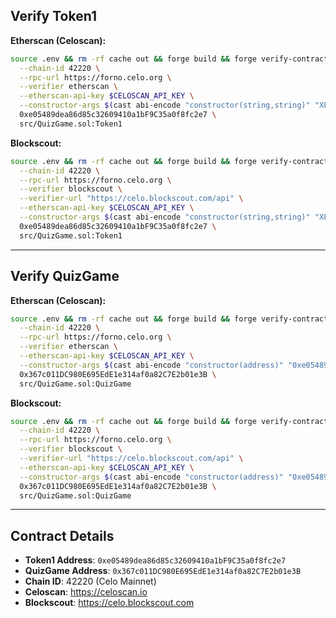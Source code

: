 ## Verify Token1

**Etherscan (Celoscan):**
```bash
source .env && rm -rf cache out && forge build && forge verify-contract \
  --chain-id 42220 \
  --rpc-url https://forno.celo.org \
  --verifier etherscan \
  --etherscan-api-key $CELOSCAN_API_KEY \
  --constructor-args $(cast abi-encode "constructor(string,string)" "XP Points" "XP3") \
  0xe05489dea86d85c32609410a1bF9C35a0f8fc2e7 \
  src/QuizGame.sol:Token1
```

**Blockscout:**
```bash
source .env && rm -rf cache out && forge build && forge verify-contract \
  --chain-id 42220 \
  --rpc-url https://forno.celo.org \
  --verifier blockscout \
  --verifier-url "https://celo.blockscout.com/api" \
  --etherscan-api-key $CELOSCAN_API_KEY \
  --constructor-args $(cast abi-encode "constructor(string,string)" "XP Points" "XP3") \
  0xe05489dea86d85c32609410a1bF9C35a0f8fc2e7 \
  src/QuizGame.sol:Token1
```

---

## Verify QuizGame

**Etherscan (Celoscan):**
```bash
source .env && rm -rf cache out && forge build && forge verify-contract \
  --chain-id 42220 \
  --rpc-url https://forno.celo.org \
  --verifier etherscan \
  --etherscan-api-key $CELOSCAN_API_KEY \
  --constructor-args $(cast abi-encode "constructor(address)" "0xe05489dea86d85c32609410a1bF9C35a0f8fc2e7") \
  0x367c011DC980E695EdE1e314af0a82C7E2b01e3B \
  src/QuizGame.sol:QuizGame
```

**Blockscout:**
```bash
source .env && rm -rf cache out && forge build && forge verify-contract \
  --chain-id 42220 \
  --rpc-url https://forno.celo.org \
  --verifier blockscout \
  --verifier-url "https://celo.blockscout.com/api" \
  --etherscan-api-key $CELOSCAN_API_KEY \
  --constructor-args $(cast abi-encode "constructor(address)" "0xe05489dea86d85c32609410a1bF9C35a0f8fc2e7") \
  0x367c011DC980E695EdE1e314af0a82C7E2b01e3B \
  src/QuizGame.sol:QuizGame
```

---

## Contract Details

- **Token1 Address**: `0xe05489dea86d85c32609410a1bF9C35a0f8fc2e7`
- **QuizGame Address**: `0x367c011DC980E695EdE1e314af0a82C7E2b01e3B`
- **Chain ID**: 42220 (Celo Mainnet)
- **Celoscan**: https://celoscan.io
- **Blockscout**: https://celo.blockscout.com